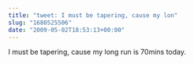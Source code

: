 ```yaml
---
title: "tweet: I must be tapering, cause my lon"
slug: "1680525506"
date: "2009-05-02T18:53:13+00:00"
---
```

I must be tapering, cause my long run is 70mins today.